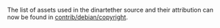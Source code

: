 The list of assets used in the dinartether source and their attribution can now be found in [contrib/debian/copyright](../contrib/debian/copyright).
